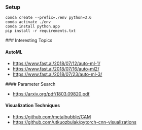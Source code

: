 ### Setup

```
conda create --prefix=./env python=3.6
conda activate ./env
conda install python.app
pip install -r requirements.txt
```

### Interesting Topics

#### AutoML

- https://www.fast.ai/2018/07/12/auto-ml-1/
- https://www.fast.ai/2018/07/16/auto-ml2/
- https://www.fast.ai/2018/07/23/auto-ml-3/


#### Parameter Search

- https://arxiv.org/pdf/1803.09820.pdf


#### Visualization Techniques

- https://github.com/metalbubble/CAM
- https://github.com/utkuozbulak/pytorch-cnn-visualizations
